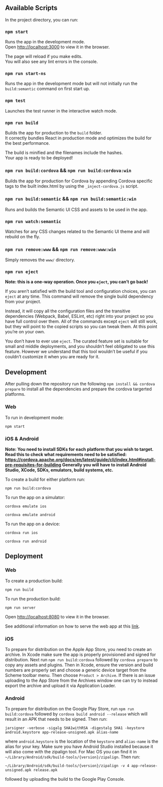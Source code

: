 ## Available Scripts

In the project directory, you can run:

### `npm start`

Runs the app in the development mode.<br>
Open [http://localhost:3000](http://localhost:3000) to view it in the browser.

The page will reload if you make edits.<br>
You will also see any lint errors in the console.

### `npm run start-ns`

Runs the app in the development mode but will not initially run the `build:semantic` command on first start up.

### `npm test`

Launches the test runner in the interactive watch mode.<br>

### `npm run build`

Builds the app for production to the `build` folder.<br>
It correctly bundles React in production mode and optimizes the build for the best performance.

The build is minified and the filenames include the hashes.<br>
Your app is ready to be deployed!

### `npm run build:cordova` && `npm run build:cordova:win`

Builds the app for production for Cordova by appending Cordova specific tags to the built index.html by using the `_inject-cordova.js` script.

### `npm run build:semantic` && `npm run build:semantic:win`

Runs and builds the Semantic UI CSS and assets to be used in the app.

### `npm run watch:semantic`

Watches for any CSS changes related to the Semantic UI theme and will rebuild on the fly.

### `npm run remove:www` && `npm run remove:www:win`

Simply removes the `www/` directory.

### `npm run eject`

**Note: this is a one-way operation. Once you `eject`, you can’t go back!**

If you aren’t satisfied with the build tool and configuration choices, you can `eject` at any time. This command will remove the single build dependency from your project.

Instead, it will copy all the configuration files and the transitive dependencies (Webpack, Babel, ESLint, etc) right into your project so you have full control over them. All of the commands except `eject` will still work, but they will point to the copied scripts so you can tweak them. At this point you’re on your own.

You don’t have to ever use `eject`. The curated feature set is suitable for small and middle deployments, and you shouldn’t feel obligated to use this feature. However we understand that this tool wouldn’t be useful if you couldn’t customize it when you are ready for it.

## Development

After pulling down the repository run the following `npm install && cordova prepare` to install all the dependencies and prepare the cordova targerted platforms.

### **Web**

To run in development mode:

`npm start`

### **iOS & Android**

**Note: You need to install SDKs for each platform that you wish to target. Read this to check what requirements need to be satisfied: https://cordova.apache.org/docs/en/latest/guide/cli/index.html#install-pre-requisites-for-building Generally you will have to install Android Studio, XCode, SDKs, emulators, build systems, etc.**

To create a build for either platform run:

`npm run build:cordova`

To run the app on a simulator:

`cordova emulate ios`

`cordova emulate android`

To run the app on a device:

`cordova run ios`

`cordova run android`

## Deployment

### **Web**

To create a production build:

`npm run build`

To run the production build:

`npm run server`

Open [http://localhost:8080](http://localhost:8080) to view it in the browser.

See additional information on how to serve the web app at this [link](https://facebook.github.io/create-react-app/docs/deployment).

### **iOS**

To prepare for distribution on the Apple App Store, you need to create an archive. In Xcode make sure the app is properly provisioned and signed for distribution. Next run `npm run build:cordova` followed by `cordova prepare` to copy any assets and plugins. Then in Xcode, ensure the version and build numbers are properly set and choose a generic device target from the Scheme toolbar menu. Then choose `Product > Archive`. If there is an issue uploading to the App Store from the Archives window one can try to instead export the archive and upload it via Application Loader.

### **Android**

To prepare for distribution on the Google Play Store, run `npm run build:cordova` followed by `cordova build android --release` which will result in an APK that needs to be signed. Then run:

`jarsigner -verbose -sigalg SHA1withRSA -digestalg SHA1 -keystore android.keystore app-release-unsigned.apk alias-name`

where `android.keystore` is the location of the `keystore` and `alias-name` is the alias for your key. Make sure you have Android Studio installed because it will also come with the zipalign tool. For Mac OS you can find it in `~/Library/Android/sdk/build-tools/{version}/zipalign`. Then run:

`~/Library/Android/sdk/build-tools/{version}/zipalign -v 4 app-release-unsigned.apk release.apk`

followed by uploading the build to the Google Play Console.
